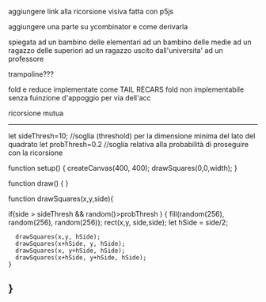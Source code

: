 
aggiungere link alla ricorsione visiva fatta con p5js

aggiungere una parte su ycombinator e come derivarla



spiegata ad un bambino delle elementari
ad un bambino delle medie
ad un ragazzo delle superiori
ad un ragazzo uscito dall'universita'
ad un professore



trampoline???





fold e reduce implementate come TAIL RECARS
fold non implementabile senza fuinzione d'appoggio per via dell'acc

ricorsione mutua


------------
let sideThresh=10; //soglia (threshold) per la dimensione minima del lato del quadrato
let probThresh=0.2 //soglia relativa alla probabilità di proseguire con la ricorsione

function setup() {
  createCanvas(400, 400);
  drawSquares(0,0,width);
}

function draw() {
}


function drawSquares(x,y,side){
  
  if(side > sideThresh && random()>probThresh ) {
      fill(random(256), random(256), random(256)); 
      rect(x,y, side,side);
      let hSide = side/2; 
      
      drawSquares(x,y, hSide);
      drawSquares(x+hSide, y, hSide);
      drawSquares(x, y+hSide, hSide);
      drawSquares(x+hSide, y+hSide, hSide);
    }
}
-------------
